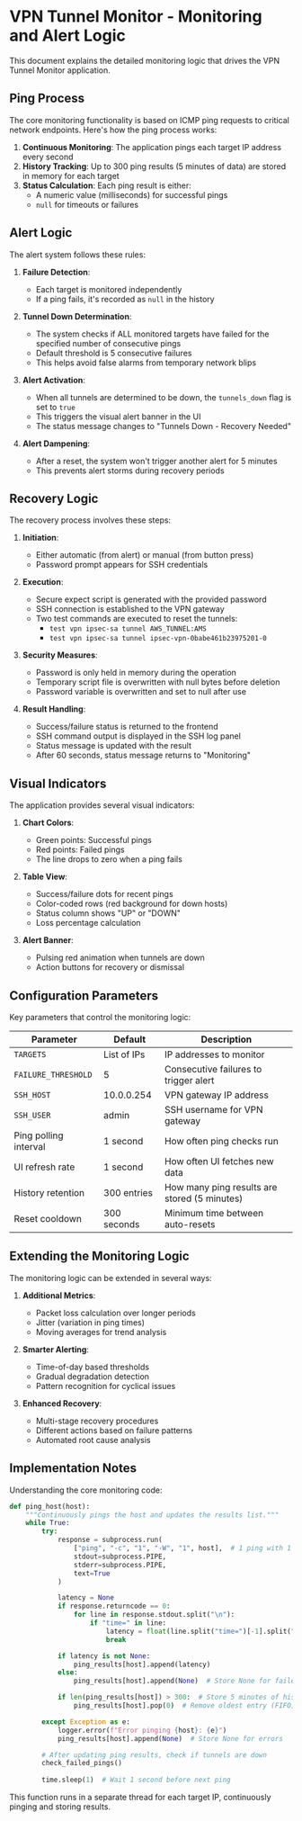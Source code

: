 # VPN Tunnel Monitor - Monitoring and Alert Logic

This document explains the detailed monitoring logic that drives the VPN Tunnel Monitor application.

## Ping Process

The core monitoring functionality is based on ICMP ping requests to critical network endpoints. Here's how the ping process works:

1. **Continuous Monitoring**: The application pings each target IP address every second
2. **History Tracking**: Up to 300 ping results (5 minutes of data) are stored in memory for each target
3. **Status Calculation**: Each ping result is either:
   - A numeric value (milliseconds) for successful pings
   - `null` for timeouts or failures

## Alert Logic

The alert system follows these rules:

1. **Failure Detection**:
   - Each target is monitored independently
   - If a ping fails, it's recorded as `null` in the history

2. **Tunnel Down Determination**:
   - The system checks if ALL monitored targets have failed for the specified number of consecutive pings
   - Default threshold is 5 consecutive failures
   - This helps avoid false alarms from temporary network blips

3. **Alert Activation**:
   - When all tunnels are determined to be down, the `tunnels_down` flag is set to `true`
   - This triggers the visual alert banner in the UI
   - The status message changes to "Tunnels Down - Recovery Needed"

4. **Alert Dampening**:
   - After a reset, the system won't trigger another alert for 5 minutes
   - This prevents alert storms during recovery periods

## Recovery Logic

The recovery process involves these steps:

1. **Initiation**:
   - Either automatic (from alert) or manual (from button press)
   - Password prompt appears for SSH credentials

2. **Execution**:
   - Secure expect script is generated with the provided password
   - SSH connection is established to the VPN gateway
   - Two test commands are executed to reset the tunnels:
     - `test vpn ipsec-sa tunnel AWS_TUNNEL:AMS`
     - `test vpn ipsec-sa tunnel ipsec-vpn-0babe461b23975201-0`

3. **Security Measures**:
   - Password is only held in memory during the operation
   - Temporary script file is overwritten with null bytes before deletion
   - Password variable is overwritten and set to null after use

4. **Result Handling**:
   - Success/failure status is returned to the frontend
   - SSH command output is displayed in the SSH log panel
   - Status message is updated with the result
   - After 60 seconds, status message returns to "Monitoring"

## Visual Indicators

The application provides several visual indicators:

1. **Chart Colors**:
   - Green points: Successful pings
   - Red points: Failed pings
   - The line drops to zero when a ping fails

2. **Table View**:
   - Success/failure dots for recent pings
   - Color-coded rows (red background for down hosts)
   - Status column shows "UP" or "DOWN"
   - Loss percentage calculation

3. **Alert Banner**:
   - Pulsing red animation when tunnels are down
   - Action buttons for recovery or dismissal

## Configuration Parameters

Key parameters that control the monitoring logic:

| Parameter | Default | Description |
|-----------|---------|-------------|
| `TARGETS` | List of IPs | IP addresses to monitor |
| `FAILURE_THRESHOLD` | 5 | Consecutive failures to trigger alert |
| `SSH_HOST` | 10.0.0.254 | VPN gateway IP address |
| `SSH_USER` | admin | SSH username for VPN gateway |
| Ping polling interval | 1 second | How often ping checks run |
| UI refresh rate | 1 second | How often UI fetches new data |
| History retention | 300 entries | How many ping results are stored (5 minutes) |
| Reset cooldown | 300 seconds | Minimum time between auto-resets |

## Extending the Monitoring Logic

The monitoring logic can be extended in several ways:

1. **Additional Metrics**:
   - Packet loss calculation over longer periods
   - Jitter (variation in ping times)
   - Moving averages for trend analysis

2. **Smarter Alerting**:
   - Time-of-day based thresholds
   - Gradual degradation detection
   - Pattern recognition for cyclical issues

3. **Enhanced Recovery**:
   - Multi-stage recovery procedures
   - Different actions based on failure patterns
   - Automated root cause analysis

## Implementation Notes

Understanding the core monitoring code:

```python
def ping_host(host):
    """Continuously pings the host and updates the results list."""
    while True:
        try:
            response = subprocess.run(
                ["ping", "-c", "1", "-W", "1", host],  # 1 ping with 1 second timeout
                stdout=subprocess.PIPE,
                stderr=subprocess.PIPE,
                text=True
            )

            latency = None
            if response.returncode == 0:
                for line in response.stdout.split("\n"):
                    if "time=" in line:
                        latency = float(line.split("time=")[-1].split(" ")[0])
                        break

            if latency is not None:
                ping_results[host].append(latency)
            else:
                ping_results[host].append(None)  # Store None for failed pings

            if len(ping_results[host]) > 300:  # Store 5 minutes of history
                ping_results[host].pop(0)  # Remove oldest entry (FIFO)

        except Exception as e:
            logger.error(f"Error pinging {host}: {e}")
            ping_results[host].append(None)  # Store None for errors

        # After updating ping results, check if tunnels are down
        check_failed_pings()
            
        time.sleep(1)  # Wait 1 second before next ping
```

This function runs in a separate thread for each target IP, continuously pinging and storing results.
